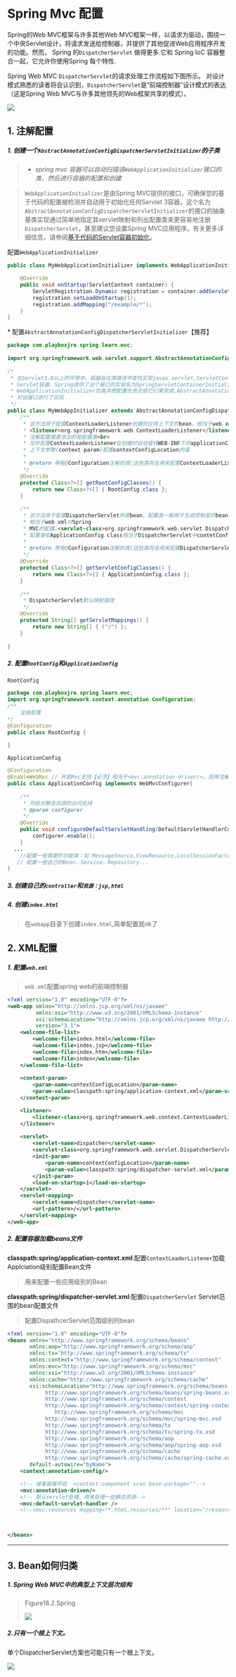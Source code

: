 # Spring Mvc 配置

Spring的Web MVC框架与许多其他Web MVC框架一样，以请求为驱动，围绕一个中央Servlet设计，将请求发送给控制器，并提供了其他促进Web应用程序开发的功能。然而， Spring 的`DispatcherServlet` 做得更多.它和 Spring IoC 容器整合一起，它允许你使用Spring 每个特性.

Spring Web MVC `DispatcherServlet`的请求处理工作流程如下图所示。 对设计模式熟悉的读者将会认识到，`DispatcherServlet`是“前端控制器”设计模式的表达（这是Spring Web MVC与许多其他领先的Web框架共享的模式）。

![](https://docs.spring.io/spring/docs/5.0.0.M5/spring-framework-reference/html/images/mvc.png)

## 1. 注解配置

##### 1. 创建一个`AbstractAnnotationConfigDispatcherServletInitializer`的子类

> - *spring mvc 容器可以自动扫描该`WebApplicationInitializer`接口的类，然后进行容器的配置和创建*

> `WebApplicationInitializer`是由Spring MVC提供的接口，可确保您的基于代码的配置被检测并自动用于初始化任何Servlet 3容器。这个名为`AbstractAnnotationConfigDispatcherServletInitializer`的接口的抽象基类实现通过简单地指定其servlet映射和列出配置类来更容易地注册`DispatcherServlet`，甚至建议您设置Spring MVC应用程序。有关更多详细信息，请参阅[基于代码的Servlet容器初始化](https://docs.spring.io/spring/docs/5.0.0.M5/spring-framework-reference/html/mvc.html#mvc-container-config)。

配置`WebApplicationInitializer`

```java
public class MyWebApplicationInitializer implements WebApplicationInitializer {

    @Override
    public void onStartup(ServletContext container) {
        ServletRegistration.Dynamic registration = container.addServlet("example", new DispatcherServlet());
        registration.setLoadOnStartup(1);
        registration.addMapping("/example/*");
    }
}
```

\* 配置`AbstractAnnotationConfigDispatcherServletInitializer`【推荐】

```java
package com.playboxjre.spring.learn.mvc;  
  
import org.springframework.web.servlet.support.AbstractAnnotationConfigDispatcherServletInitializer;  
  
/* 
 * 在Servlet3.0以上的环境中，容器会在类路径中查找实现javax.servlet.ServletContainerInitializer接口的类，如果发现则用它来配置 
 * Servlet容器，Spring提供了这个接口的实现名为SpringServletContainerInitializer,这个类反过来又会查找实现了 
 * WebApplicationInitializer的类并把配置任务交给它们来完成,AbstractAnnotationConfigDispatcherServletInitializer的祖先类已 
 * 对该接口进行了实现 
 */  
public class MyWebAppInitializer extends AbstractAnnotationConfigDispatcherServletInitializer {  
    /** 
     * 该方法用于配置ContextLoaderListener创建的应用上下文的bean，相当于web.xml配置中的 
     * <listener>org.springframework.web.ContextLoaderListener</listener> 差异： 
     * 注解配置需要添加的是配置类<br> 
     * 文件配置ContextLoaderListener在创建时自动查找WEB-INF下的applicationContext.xml文件，当文件不止1个时需通过设置 
     * 上下文参数(context-param)配置contextConfigLocation的值 
     *  
     * @return 带有@Configuration注解的类(这些类将会用来配置ContextLoaderListener创建的应用上下文的bean) 
     */  
    @Override  
    protected Class<?>[] getRootConfigClasses() {  
        return new Class<?>[] { RootConfig.class };  
    }  
  
    /** 
     * 该方法用于配置DispatcherServlet所需bean，配置类一般用于生成控制层的bean(因Controller中一般包含对参数的设置及数据的返回) 
     * 相当于web.xml对Spring 
     * MVC的配置…<servlet-class>org.springframework.web.servlet.DispatcherServlet</servlet-class>…<br> 
     * 配置类如ApplicationConfig.class相当于DispatcherServlet中contetConfigLocation参数对应的配置文件 
     *  
     * @return 带有@Configuration注解的类(这些类将会用来配置DispatcherServlet应用上下文中的bean) 
     */  
    @Override  
    protected Class<?>[] getServletConfigClasses() {  
        return new Class<?>[] { ApplicationConfig.class };  
    }  
  
    /** 
     * DispatcherServlet默认映射路径 
     */  
    @Override  
    protected String[] getServletMappings() {  
        return new String[] { ("/") };  
    }  
  
} 

```

##### 2. 配置`RootConfig`和`ApplicationConfig`

`RootConfig`

```java
package com.playboxjre.spring.learn.mvc;
import org.springframework.context.annotation.Configuration;
/**
	全局配置
*/
@Configuration
public class RootConfig {
 	
}
```

`ApplicationConfig`

```java
@Configuration
@EnableWebMvc // 开启Mvc支持【必须】相当于<mvc:annotation-driver/>，启用注解驱动的Spring MVC,使@RequestParam、@RequestMapping等注解可以被识别  
public class ApplicationConfig implements WebMvcConfigurer{
  
    /**
     * 开启对静态资源的访问支持
     * @param configurer
     */
    @Override
    public void configureDefaultServletHandling(DefaultServletHandlerConfigurer configurer) {
        configurer.enable();
    }
  ...
    //配置一些需要的功能类：如 MessageSource,ViewResource,LocalSessionFactoryBean,PropertyPlaceHodlerConfiger,DataSource...等
   // 配置一些自己的Bean，Service，Repository...
}
```

##### 3. 创建自己的`controller`和`资源：jsp,html`

##### 4. 创建`index.html`

> 在`webapp`目录下创建`index.html`,简单配置就ok了

## 2. XML配置



##### 1. 配置`web.xml`

> `web.xml`配置spring web的前端控制器

```xml
<?xml version="1.0" encoding="UTF-8"?>
<web-app xmlns="http://xmlns.jcp.org/xml/ns/javaee"
         xmlns:xsi="http://www.w3.org/2001/XMLSchema-instance"
         xsi:schemaLocation="http://xmlns.jcp.org/xml/ns/javaee http://xmlns.jcp.org/xml/ns/javaee/web-app_3_1.xsd"
         version="3.1">
    <welcome-file-list>
        <welcome-file>index.html</welcome-file>
        <welcome-file>index.jsp</welcome-file>
        <welcome-file>index.htm</welcome-file>
        <welcome-file>index</welcome-file>
    </welcome-file-list>
    
    <context-param>
        <param-name>contextConfigLocation</param-name>
        <param-value>classpath:spring/application-context.xml</param-value>
    </context-param>

    <listener>
        <listener-class>org.springframework.web.context.ContextLoaderListener</listener-class>
    </listener>
    
    <servlet>
        <servlet-name>dispatcher</servlet-name>
        <servlet-class>org.springframework.web.servlet.DispatcherServlet</servlet-class>
        <init-param>
            <param-name>contextConfigLocation</param-name>
            <param-value>classpath:spring/dispatcher-servlet.xml</param-value>
        </init-param>
        <load-on-startup>1</load-on-startup>
    </servlet>
    <servlet-mapping>
        <servlet-name>dispatcher</servlet-name>
        <url-pattern>/</url-pattern>
    </servlet-mapping>
</web-app>
```

##### 2. 配置容器加载beans文件

**classpath:spring/application-context.xml**:配置`ContextLoaderListener`加载Applciation级别配置Bean文件

> 用来配置一些应用级别的Bean

**classpath:spring/dispatcher-servlet.xml**:配置`DispatcherServlet` Servlet范围的bean配置文件

> 配置DispathcerServlet范围级别的bean

```xml
<?xml version="1.0" encoding="UTF-8"?>
<beans xmlns="http://www.springframework.org/schema/beans"
       xmlns:aop="http://www.springframework.org/schema/aop"
       xmlns:tx="http://www.springframework.org/schema/tx"
       xmlns:context="http://www.springframework.org/schema/context"
       xmlns:mvc="http://www.springframework.org/schema/mvc"
       xmlns:xsi="http://www.w3.org/2001/XMLSchema-instance"
       xmlns:cache="http://www.springframework.org/schema/cache"
       xsi:schemaLocation="http://www.springframework.org/schema/beans
            http://www.springframework.org/schema/beans/spring-beans.xsd
            http://www.springframework.org/schema/context
            http://www.springframework.org/schema/context/spring-context.xsd
               http://www.springframework.org/schema/mvc
            http://www.springframework.org/schema/mvc/spring-mvc.xsd
            http://www.springframework.org/schema/tx
            http://www.springframework.org/schema/tx/spring-tx.xsd
            http://www.springframework.org/schema/aop
            http://www.springframework.org/schema/aop/spring-aop.xsd
            http://www.springframework.org/schema/cache
            http://www.springframework.org/schema/cache/spring-cache.xsd"
       default-autowire="byName">
    <context:annotation-config/>

    <!-- 或者直接开启  <context:component-scan base-package=""-->
    <mvc:annotation-driven/>
	<!-- 默认servlet处理，用来处理一些静态资源-->
    <mvc:default-servlet-handler />
    <!--<mvc:resources mapping="*.html,resources/**" location="/resources/**,/WEB-INF/resources/**"/>-->



</beans>
```

---

## 3. Bean如何归类

##### 1. Spring Web MVC中的典型上下文层次结构

> Figure18.2.Spring 
>
> ![](https://docs.spring.io/spring/docs/5.0.0.M5/spring-framework-reference/html/images/mvc-context-hierarchy.png)

##### 2.只有一个根上下文。 

单个DispatcherServlet方案也可能只有一个根上下文。

![](https://docs.spring.io/spring/docs/5.0.0.M5/spring-framework-reference/html/images/mvc-root-context.png)